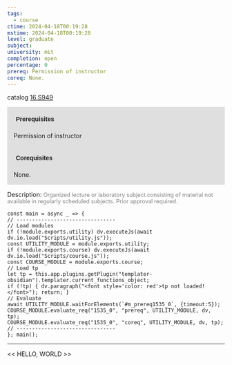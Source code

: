 ```yaml
---
tags:
  - course
ctime: 2024-04-18T00:19:28
mstime: 2024-04-18T00:19:28
level: graduate
subject: 
university: mit
completion: open
percentage: 0
prereq: Permission of instructor
coreq: None.
---
```


catalog [16.S949](http://student.mit.edu/catalog/m16b.html#16.S949)

<span style="display: block; padding: 15px; background-color: rgb(100, 100, 100, 0.2);"><font id="m_prereq1535_0" style="display: block; font-family: Arial, sans-serif; font-weight: bold; padding: 5px">Prerequisites</font><br><span id="prereq1535_0">Permission of instructor</span></span>
<span style="display: block; padding: 15px; background-color: rgb(100, 100, 100, 0.2);"><font id="m_coreq1535_0" style="display: block; font-family: Arial, sans-serif; font-weight: bold; padding: 5px">Corequisites</font><br><span id="coreq1535_0">None.</span></span>

<font style="">Description:</font>
<font style="color: grey; font-size: 0.8rem;">Organized lecture or laboratory subject consisting of material not available in regularly scheduled subjects. Prior approval required.</font>

```dataviewjs
const main = async _ => {
// --------------------------------
// Load modules
if (!module.exports.utility) dv.executeJs(await dv.io.load("Scripts/utility.js"));
const UTILITY_MODULE = module.exports.utility;
if (!module.exports.course) dv.executeJs(await dv.io.load("Scripts/course.js"));
const COURSE_MODULE = module.exports.course;
// Load tp
let tp = this.app.plugins.getPlugin("templater-obsidian").templater.current_functions_object;
if (!tp) { dv.paragraph("<font style='color: red'>tp not loaded!</font>"); return; }
// Evaluate
await UTILITY_MODULE.waitForElements(`#m_prereq1535_0`, {timeout:5});
COURSE_MODULE.evaluate_req("1535_0", "prereq", UTILITY_MODULE, dv, tp);
COURSE_MODULE.evaluate_req("1535_0", "coreq", UTILITY_MODULE, dv, tp);
// --------------------------------
}; main();
```

---

<< HELLO, WORLD >>
